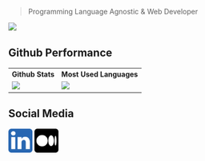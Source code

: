 > Programming Language Agnostic & Web Developer

![](http://estruyf-github.azurewebsites.net/api/VisitorHit?user=IrvanAhmadP&repo=IrvanAhmadP&countColorcountColor)

## Github Performance

<table style="width: 100%;">
  <tr>
    <th>Github Stats</th>
    <th>Most Used Languages</th>
  </tr>
  <tr>
    <td><img style="height:175px;" src="https://github-readme-stats.vercel.app/api?username=IrvanAhmadP&show_icons=true&hide_title=true&theme=dark"></td>
    <td><img style="height:175px;" src="https://github-readme-stats.vercel.app/api/top-langs/?username=IrvanAhmadP&layout=compact&hide_title=true&theme=dark"></td>
  </tr>
</table>

## Social Media
[<img height="48px" width="48px" alt="Linkedin - Irvan Ahmad Prasetya" src="https://raw.githubusercontent.com/IrvanAhmadP/IrvanAhmadP/master/icons/linkedin.svg">](https://www.linkedin.com/in/irvan-ahmad-prasetya-6306a8115/)
[<img height="48px" width="48px" alt="Medium - Irvan Ahmad Prasetya" src="https://raw.githubusercontent.com/IrvanAhmadP/IrvanAhmadP/master/icons/medium.svg">](https://irvanahmadp.medium.com)
